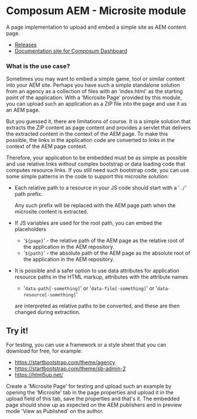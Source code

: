 # Composum AEM - Microsite module

A page implementation to upload and embed a simple site as AEM content page.

- [Releases](https://github.com/ist-dresden/composum-aem-microsite/releases)
- [Documentation site for Composum Dashboard](https://ist-dresden.github.io/composum-aem-microsite/)

### What is the use case?

Sometimes you may want to embed a simple game, tool or similar content into your AEM site.
Perhaps you have such a simple standalone solution from an agency as a collection of files with an 'index.html'
as the starting point of the application.
With a 'Microsite Page' provided by this module, you can upload such an application as a ZIP file
into the page and use it as an AEM page.

But you guessed it, there are limitations of course. It is a simple solution that extracts the ZIP content
as page content and provides a servlet that delivers the extracted content in the context of the AEM page.
To make this possible, the links in the application code are converted to links in the context of the
AEM page context.

Therefore, your application to be embedded must be as simple as possible and use relative links
without complex bootstrap or data loading code that computes resource links. If you still need such
bootstrap code, you can use some simple patterns in the code to support this microsite solution:

- Each relative path to a resource in your JS code should start with a '```./```' path prefix.

  Any such prefix will be replaced with the AEM page path when the microsite content is extracted.

- If JS variables are used for the root path, you can embed the placeholders
  - '```${page}```' - the relative path of the AEM page as the relative root of the application in the AEM repository.
  - '```${path}```' - the absolute path of the AEM page as the absolute root of the application in the AEM repository.

- It is possible and a safer option to use data attributes for application resource paths in the HTML markup,
  attributes with the attribute names
  - '```data-path[-something]```' or '```data-file[-something]```' or '```data-resource[-something]```'

  are interpreted as relative paths to be converted, and these are then changed during extraction.

## Try it!

For testing, you can use a framework or a style sheet that you can download for free, for example:

- https://startbootstrap.com/theme/agency
- https://startbootstrap.com/theme/sb-admin-2
- https://html5up.net/

Create a 'Microsite Page' for testing and upload such an example by opening the 'Microsite' tab
in the page properties and upload it in the upload field of this tab, save the properties and that's it.
The embedded page should show up as expected on the AEM publishers and
in preview mode 'View as Published' on the author.
